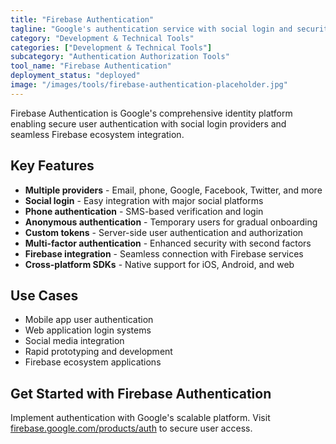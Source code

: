 ```yaml
---
title: "Firebase Authentication"
tagline: "Google's authentication service with social login and security features"
category: "Development & Technical Tools"
categories: ["Development & Technical Tools"]
subcategory: "Authentication Authorization Tools"
tool_name: "Firebase Authentication"
deployment_status: "deployed"
image: "/images/tools/firebase-authentication-placeholder.jpg"
---
```

Firebase Authentication is Google's comprehensive identity platform enabling secure user authentication with social login providers and seamless Firebase ecosystem integration.

## Key Features

- **Multiple providers** - Email, phone, Google, Facebook, Twitter, and more
- **Social login** - Easy integration with major social platforms
- **Phone authentication** - SMS-based verification and login
- **Anonymous authentication** - Temporary users for gradual onboarding
- **Custom tokens** - Server-side user authentication and authorization
- **Multi-factor authentication** - Enhanced security with second factors
- **Firebase integration** - Seamless connection with Firebase services
- **Cross-platform SDKs** - Native support for iOS, Android, and web

## Use Cases

- Mobile app user authentication
- Web application login systems
- Social media integration
- Rapid prototyping and development
- Firebase ecosystem applications

## Get Started with Firebase Authentication

Implement authentication with Google's scalable platform. Visit [firebase.google.com/products/auth](https://firebase.google.com/products/auth) to secure user access.
